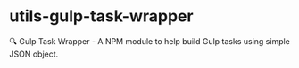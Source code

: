 # utils-gulp-task-wrapper
🔍 Gulp Task Wrapper - A NPM module to help build Gulp tasks using simple JSON object.
